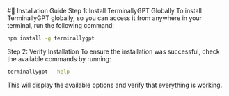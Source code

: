 #🚀 Installation Guide
Step 1: Install TerminallyGPT Globally
To install TerminallyGPT globally, so you can access it from anywhere in your terminal, run the following command:

```bash
npm install -g terminallygpt
```
Step 2: Verify Installation
To ensure the installation was successful, check the available commands by running:

```bash
terminallygpt --help
```
This will display the available options and verify that everything is working.
